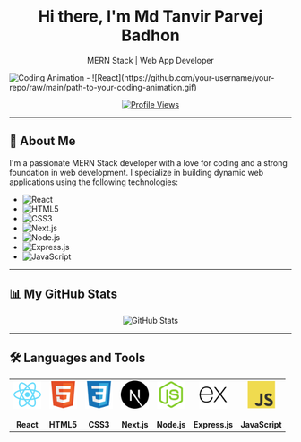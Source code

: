<h1 align="center">Hi there, I'm Md Tanvir Parvej Badhon</h1>
<p align="center">MERN Stack | Web App Developer</p>
<img src="https://github.com/your-username/your-repo/raw/main/path-to-your-coding-animation.gif" alt="Coding Animation">
-  ![React](https://github.com/your-username/your-repo/raw/main/path-to-your-coding-animation.gif)
<p align="center">
  <a href="https://github.com/imtanvir"><img src="https://img.shields.io/github/followers/imtanvir?label=Profile%20Views&style=for-the-badge&color=blueviolet" alt="Profile Views"></a>
</p>

---

## 🚀 About Me

I'm a passionate MERN Stack developer with a love for coding and a strong foundation in web development. I specialize in building dynamic web applications using the following technologies:

- ![React](https://img.shields.io/badge/React-61DAFB?style=for-the-badge&logo=react&logoColor=white)
- ![HTML5](https://img.shields.io/badge/HTML5-E34F26?style=for-the-badge&logo=html5&logoColor=white)
- ![CSS3](https://img.shields.io/badge/CSS3-1572B6?style=for-the-badge&logo=css3&logoColor=white)
- ![Next.js](https://img.shields.io/badge/Next.js-000000?style=for-the-badge&logo=next.js&logoColor=white)
- ![Node.js](https://img.shields.io/badge/Node.js-339933?style=for-the-badge&logo=node.js&logoColor=white)
- ![Express.js](https://img.shields.io/badge/Express.js-000000?style=for-the-badge&logo=express&logoColor=white)
- ![JavaScript](https://img.shields.io/badge/JavaScript-F7DF1E?style=for-the-badge&logo=javascript&logoColor=black)

---

## 📊 My GitHub Stats

<div align="center">
  <img src="https://github-readme-stats.vercel.app/api?username=imtanvir&show_icons=true&theme=dark" alt="GitHub Stats">
</div>

---

## 🛠️ Languages and Tools

<table>
  <tr>
    <td align="center">
      <img src="https://raw.githubusercontent.com/devicons/devicon/master/icons/react/react-original.svg" alt="React" width="50"/>
      <br/><br/>
      <b>React</b>
    </td>
    <td align="center">
      <img src="https://raw.githubusercontent.com/devicons/devicon/master/icons/html5/html5-original.svg" alt="HTML5" width="50"/>
      <br/><br/>
      <b>HTML5</b>
    </td>
    <td align="center">
      <img src="https://raw.githubusercontent.com/devicons/devicon/master/icons/css3/css3-original.svg" alt="CSS3" width="50"/>
      <br/><br/>
      <b>CSS3</b>
    </td>
    <td align="center">
      <img src="https://raw.githubusercontent.com/devicons/devicon/master/icons/nextjs/nextjs-original.svg" alt="Next.js" width="50"/>
      <br/><br/>
      <b>Next.js</b>
    </td>
    <td align="center">
      <img src="https://raw.githubusercontent.com/devicons/devicon/master/icons/nodejs/nodejs-original.svg" alt="Node.js" width="50"/>
      <br/><br/>
      <b>Node.js</b>
    </td>
    <td align="center">
      <img src="https://raw.githubusercontent.com/devicons/devicon/master/icons/express/express-original.svg" alt="Express.js" width="50"/>
      <br/><br/>
      <b>Express.js</b>
    </td>
    <td align="center">
      <img src="https://raw.githubusercontent.com/devicons/devicon/master/icons/javascript/javascript-original.svg" alt="JavaScript" width="50"/>
      <br/><br/>
      <b>JavaScript</b>
    </td>
  </tr>
</table>

</div>
